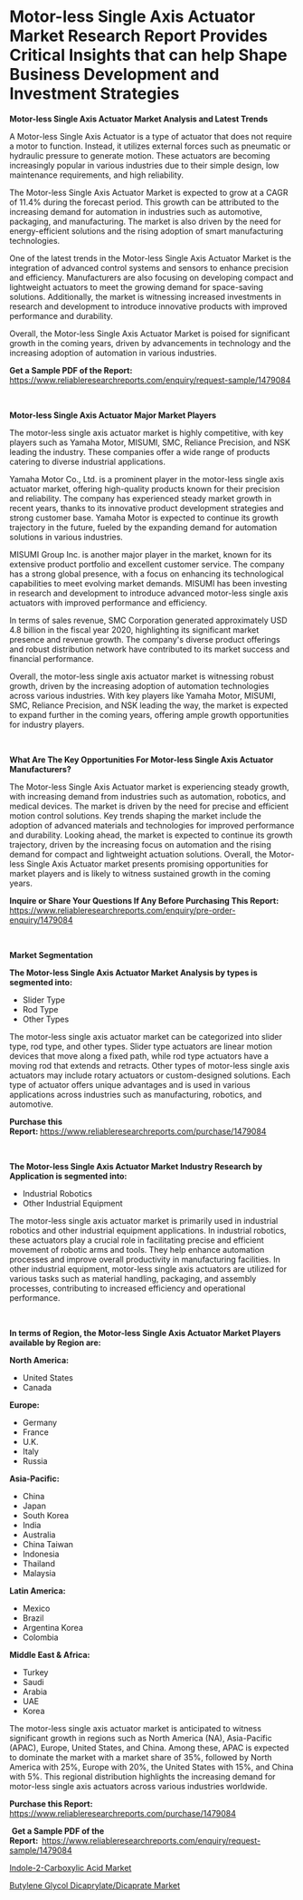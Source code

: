 <p><h1>Motor-less Single Axis Actuator Market Research Report Provides Critical Insights that can help Shape Business Development and Investment Strategies</h1></p><p><strong>Motor-less Single Axis Actuator Market Analysis and Latest Trends</strong></p>
<p><p>A Motor-less Single Axis Actuator is a type of actuator that does not require a motor to function. Instead, it utilizes external forces such as pneumatic or hydraulic pressure to generate motion. These actuators are becoming increasingly popular in various industries due to their simple design, low maintenance requirements, and high reliability.</p><p>The Motor-less Single Axis Actuator Market is expected to grow at a CAGR of 11.4% during the forecast period. This growth can be attributed to the increasing demand for automation in industries such as automotive, packaging, and manufacturing. The market is also driven by the need for energy-efficient solutions and the rising adoption of smart manufacturing technologies.</p><p>One of the latest trends in the Motor-less Single Axis Actuator Market is the integration of advanced control systems and sensors to enhance precision and efficiency. Manufacturers are also focusing on developing compact and lightweight actuators to meet the growing demand for space-saving solutions. Additionally, the market is witnessing increased investments in research and development to introduce innovative products with improved performance and durability.</p><p>Overall, the Motor-less Single Axis Actuator Market is poised for significant growth in the coming years, driven by advancements in technology and the increasing adoption of automation in various industries.</p></p>
<p><strong>Get a Sample PDF of the Report:&nbsp;</strong> <a href="https://www.reliableresearchreports.com/enquiry/request-sample/1479084">https://www.reliableresearchreports.com/enquiry/request-sample/1479084</a></p>
<p>&nbsp;</p>
<p><strong>Motor-less Single Axis Actuator Major Market Players</strong></p>
<p><p>The motor-less single axis actuator market is highly competitive, with key players such as Yamaha Motor, MISUMI, SMC, Reliance Precision, and NSK leading the industry. These companies offer a wide range of products catering to diverse industrial applications.</p><p>Yamaha Motor Co., Ltd. is a prominent player in the motor-less single axis actuator market, offering high-quality products known for their precision and reliability. The company has experienced steady market growth in recent years, thanks to its innovative product development strategies and strong customer base. Yamaha Motor is expected to continue its growth trajectory in the future, fueled by the expanding demand for automation solutions in various industries.</p><p>MISUMI Group Inc. is another major player in the market, known for its extensive product portfolio and excellent customer service. The company has a strong global presence, with a focus on enhancing its technological capabilities to meet evolving market demands. MISUMI has been investing in research and development to introduce advanced motor-less single axis actuators with improved performance and efficiency.</p><p>In terms of sales revenue, SMC Corporation generated approximately USD 4.8 billion in the fiscal year 2020, highlighting its significant market presence and revenue growth. The company's diverse product offerings and robust distribution network have contributed to its market success and financial performance.</p><p>Overall, the motor-less single axis actuator market is witnessing robust growth, driven by the increasing adoption of automation technologies across various industries. With key players like Yamaha Motor, MISUMI, SMC, Reliance Precision, and NSK leading the way, the market is expected to expand further in the coming years, offering ample growth opportunities for industry players.</p></p>
<p>&nbsp;</p>
<p><strong>What Are The Key Opportunities For Motor-less Single Axis Actuator Manufacturers?</strong></p>
<p><p>The Motor-less Single Axis Actuator market is experiencing steady growth, with increasing demand from industries such as automation, robotics, and medical devices. The market is driven by the need for precise and efficient motion control solutions. Key trends shaping the market include the adoption of advanced materials and technologies for improved performance and durability. Looking ahead, the market is expected to continue its growth trajectory, driven by the increasing focus on automation and the rising demand for compact and lightweight actuation solutions. Overall, the Motor-less Single Axis Actuator market presents promising opportunities for market players and is likely to witness sustained growth in the coming years.</p></p>
<p><strong>Inquire or Share Your Questions If Any Before Purchasing This Report:</strong> <a href="https://www.reliableresearchreports.com/enquiry/pre-order-enquiry/1479084">https://www.reliableresearchreports.com/enquiry/pre-order-enquiry/1479084</a></p>
<p>&nbsp;</p>
<p><strong>Market Segmentation</strong></p>
<p><strong>The Motor-less Single Axis Actuator Market Analysis by types is segmented into:</strong></p>
<p><ul><li>Slider Type</li><li>Rod Type</li><li>Other Types</li></ul></p>
<p><p>The motor-less single axis actuator market can be categorized into slider type, rod type, and other types. Slider type actuators are linear motion devices that move along a fixed path, while rod type actuators have a moving rod that extends and retracts. Other types of motor-less single axis actuators may include rotary actuators or custom-designed solutions. Each type of actuator offers unique advantages and is used in various applications across industries such as manufacturing, robotics, and automotive.</p></p>
<p><strong>Purchase this Report:&nbsp;</strong><a href="https://www.reliableresearchreports.com/purchase/1479084">https://www.reliableresearchreports.com/purchase/1479084</a></p>
<p>&nbsp;</p>
<p><strong>The Motor-less Single Axis Actuator Market Industry Research by Application is segmented into:</strong></p>
<p><ul><li>Industrial Robotics</li><li>Other Industrial Equipment</li></ul></p>
<p><p>The motor-less single axis actuator market is primarily used in industrial robotics and other industrial equipment applications. In industrial robotics, these actuators play a crucial role in facilitating precise and efficient movement of robotic arms and tools. They help enhance automation processes and improve overall productivity in manufacturing facilities. In other industrial equipment, motor-less single axis actuators are utilized for various tasks such as material handling, packaging, and assembly processes, contributing to increased efficiency and operational performance.</p></p>
<p>&nbsp;</p>
<p><strong>In terms of Region, the Motor-less Single Axis Actuator Market Players available by Region are:</strong></p>
<p>
    <p> <strong> North America: </strong>
        <ul>
            <li>United States</li>
            <li>Canada</li>
        </ul>
        </p> 
    <p> <strong> Europe: </strong>
        <ul>
            <li>Germany</li>
            <li>France</li>
            <li>U.K.</li>
            <li>Italy</li>
            <li>Russia</li>
        </ul>
        </p> 
    <p> <strong> Asia-Pacific: </strong>
        <ul>
            <li>China</li>
            <li>Japan</li>
            <li>South Korea</li>
            <li>India</li>
            <li>Australia</li>
            <li>China Taiwan</li>
            <li>Indonesia</li>
            <li>Thailand</li>
            <li>Malaysia</li>
        </ul>
        </p> 
    <p> <strong> Latin America: </strong>
        <ul>
            <li>Mexico</li>
            <li>Brazil</li>
            <li>Argentina Korea</li>
            <li>Colombia</li>
        </ul>
        </p> 
    <p> <strong> Middle East & Africa: </strong>
        <ul>
            <li>Turkey</li>
            <li>Saudi</li>
            <li>Arabia</li>
            <li>UAE</li>
            <li>Korea</li>
        </ul>
    </p>
    </p>
<p><p>The motor-less single axis actuator market is anticipated to witness significant growth in regions such as North America (NA), Asia-Pacific (APAC), Europe, United States, and China. Among these, APAC is expected to dominate the market with a market share of 35%, followed by North America with 25%, Europe with 20%, the United States with 15%, and China with 5%. This regional distribution highlights the increasing demand for motor-less single axis actuators across various industries worldwide.</p></p>
<p><strong>Purchase this Report: </strong><a href="https://www.reliableresearchreports.com/purchase/1479084">https://www.reliableresearchreports.com/purchase/1479084</a></p>
<p>&nbsp;<strong>Get a Sample PDF of the Report:&nbsp;&nbsp;</strong><a href="https://www.reliableresearchreports.com/enquiry/request-sample/1479084">https://www.reliableresearchreports.com/enquiry/request-sample/1479084</a></p>
<p><strong></strong></p>
<p><p><a href="https://github.com/lylyparadise/Market-Research-Report-List-1/blob/main/indole-2-carboxylic-acid-market.md">Indole-2-Carboxylic Acid Market</a></p><p><a href="https://github.com/GroverBarry/Market-Research-Report-List-3/blob/main/butylene-glycol-dicaprylatedicaprate-market.md">Butylene Glycol Dicaprylate/Dicaprate Market</a></p></p>